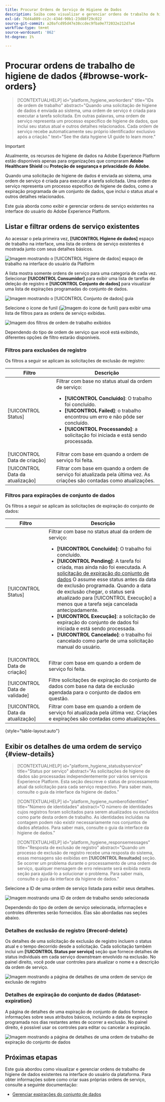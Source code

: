 ```yaml
---
title: Procurar Ordens de Serviço de Higiene de Dados
description: Saiba como visualizar e gerenciar ordens de trabalho de higiene de dados existentes na interface do usuário do Adobe Experience Platform.
exl-id: 76d4a809-cc2c-434d-90b1-23d88f29c022
source-git-commit: a20afcd95d47e38ccdec9fba9e772032e212d7a4
workflow-type: tm+mt
source-wordcount: '862'
ht-degree: 1%

---
```


# Procurar ordens de trabalho de higiene de dados {#browse-work-orders}

>[!CONTEXTUALHELP]
>id="platform_hygiene_workorders"
>title="IDs de ordem de trabalho"
>abstract="Quando uma solicitação de higiene de dados é enviada ao sistema, uma ordem de serviço é criada para executar a tarefa solicitada. Em outras palavras, uma ordem de serviço representa um processo específico de higiene de dados, que inclui seu status atual e outros detalhes relacionados. Cada ordem de serviço recebe automaticamente seu próprio identificador exclusivo após a criação."
>text="See the data hygiene UI guide to learn more."

>[!IMPORTANT]
>
>Atualmente, os recursos de higiene de dados na Adobe Experience Platform estão disponíveis apenas para organizações que compraram **Adobe Healthcare Shield** ou **Proteção de segurança e privacidade do Adobe**.

Quando uma solicitação de higiene de dados é enviada ao sistema, uma ordem de serviço é criada para executar a tarefa solicitada. Uma ordem de serviço representa um processo específico de higiene de dados, como a expiração programada de um conjunto de dados, que inclui o status atual e outros detalhes relacionados.

Este guia aborda como exibir e gerenciar ordens de serviço existentes na interface do usuário do Adobe Experience Platform.

## Listar e filtrar ordens de serviço existentes

Ao acessar o pela primeira vez, **[!UICONTROL Higiene de dados]** espaço de trabalho na interface, uma lista de ordens de serviço existentes é mostrada junto com seus detalhes básicos.

![Imagem mostrando o [!UICONTROL Higiene de dados] espaço de trabalho na interface do usuário da Platform](../images/ui/browse/work-order-list.png)

A lista mostra somente ordens de serviço para uma categoria de cada vez. Selecionar **[!UICONTROL Consumidor]** para exibir uma lista de tarefas de deleção de registro e **[!UICONTROL Conjunto de dados]** para visualizar uma lista de expirações programadas do conjunto de dados.

![Imagem mostrando o [!UICONTROL Conjunto de dados] guia](../images/ui/browse/dataset-tab.png)

Selecione o ícone de funil (![Imagem do ícone de funil](../images/ui/browse/funnel-icon.png)) para exibir uma lista de filtros para as ordens de serviço exibidas.

![Imagem dos filtros de ordem de trabalho exibidos](../images/ui/browse/filters.png)

Dependendo do tipo de ordem de serviço que você está exibindo, diferentes opções de filtro estarão disponíveis.

### Filtros para exclusões de registro

Os filtros a seguir se aplicam às solicitações de exclusão de registro:

| Filtro | Descrição |
| --- | --- |
| [!UICONTROL Status] | Filtrar com base no status atual da ordem de serviço:<ul><li>**[!UICONTROL Concluído]**: O trabalho foi concluído.</li><li>**[!UICONTROL Failed]**: o trabalho encontrou um erro e não pôde ser concluído.</li><li>**[!UICONTROL Processando]**: a solicitação foi iniciada e está sendo processada.</li></ul> |
| [!UICONTROL Data de criação] | Filtrar com base em quando a ordem de serviço foi feita. |
| [!UICONTROL Data da atualização] | Filtrar com base em quando a ordem de serviço foi atualizada pela última vez. As criações são contadas como atualizações. |

### Filtros para expirações de conjunto de dados

Os filtros a seguir se aplicam às solicitações de expiração do conjunto de dados:

| Filtro | Descrição |
| --- | --- |
| [!UICONTROL Status] | Filtrar com base no status atual da ordem de serviço:<ul><li>**[!UICONTROL Concluído]**: O trabalho foi concluído.</li><li>**[!UICONTROL Pending]**: A tarefa foi criada, mas ainda não foi executada. A [solicitação de expiração do conjunto de dados](./dataset-expiration.md) O assume esse status antes da data de exclusão programada. Quando a data de exclusão chegar, o status será atualizado para [!UICONTROL Execução] a menos que a tarefa seja cancelada antecipadamente.</li><li>**[!UICONTROL Execução]**: a solicitação de expiração do conjunto de dados foi iniciada e está sendo processada.</li><li>**[!UICONTROL Cancelado]**: o trabalho foi cancelado como parte de uma solicitação manual do usuário.</li></ul> |
| [!UICONTROL Data de criação] | Filtrar com base em quando a ordem de serviço foi feita. |
| [!UICONTROL Data de validade] | Filtre solicitações de expiração do conjunto de dados com base na data de exclusão agendada para o conjunto de dados em questão. |
| [!UICONTROL Data da atualização] | Filtrar com base em quando a ordem de serviço foi atualizada pela última vez. Criações e expirações são contadas como atualizações. |

{style="table-layout:auto"}

## Exibir os detalhes de uma ordem de serviço {#view-details}

>[!CONTEXTUALHELP]
>id="platform_hygiene_statusbyservice"
>title="Status por serviço"
>abstract="As solicitações de higiene de dados são processadas independentemente por vários serviços Experience Platform. Esta seção descreve o status de processamento atual da solicitação para cada serviço respectivo. Para saber mais, consulte o guia da interface da higiene de dados."

>[!CONTEXTUALHELP]
>id="platform_hygiene_numberofidentities"
>title="Número de identidades"
>abstract="O número de identidades cujos registros foram solicitados para serem atualizados ou excluídos como parte desta ordem de trabalho. As identidades incluídas na contagem podem não existir necessariamente nos conjuntos de dados afetados. Para saber mais, consulte o guia da interface da higiene de dados."

>[!CONTEXTUALHELP]
>id="platform_hygiene_responsemessages"
>title="Resposta de exclusão de registro"
>abstract="Quando um processo de exclusão de registro recebe uma resposta do sistema, essas mensagens são exibidas em **[!UICONTROL Resultado]** seção. Se ocorrer um problema durante o processamento de uma ordem de serviço, qualquer mensagem de erro relevante será exibida nesta seção para ajudá-lo a solucionar o problema. Para saber mais, consulte o guia da interface da higiene de dados."

Selecione a ID de uma ordem de serviço listada para exibir seus detalhes.

![Imagem mostrando uma ID de ordem de trabalho sendo selecionada](../images/ui/browse/select-work-order.png)

Dependendo do tipo de ordem de serviço selecionada, informações e controles diferentes serão fornecidos. Elas são abordadas nas seções abaixo.

### Detalhes de exclusão de registro {#record-delete}

Os detalhes de uma solicitação de exclusão de registro incluem o status atual e o tempo decorrido desde a solicitação. Cada solicitação também inclui um **[!UICONTROL Status por serviço]** seção que fornece detalhes de status individuais em cada serviço downstream envolvido na exclusão. No painel direito, você pode usar controles para atualizar o nome e a descrição da ordem de serviço.

![Imagem mostrando a página de detalhes de uma ordem de serviço de exclusão de registro](../images/ui/browse/record-delete-details.png)

### Detalhes de expiração do conjunto de dados {#dataset-expiration}

A página de detalhes de uma expiração de conjunto de dados fornece informações sobre seus atributos básicos, incluindo a data de expiração programada nos dias restantes antes de ocorrer a exclusão. No painel direito, é possível usar os controles para editar ou cancelar a expiração.

![Imagem mostrando a página de detalhes de uma ordem de trabalho de expiração do conjunto de dados](../images/ui/browse/ttl-details.png)

## Próximas etapas

Este guia abordou como visualizar e gerenciar ordens de trabalho de higiene de dados existentes na interface do usuário da plataforma. Para obter informações sobre como criar suas próprias ordens de serviço, consulte a seguinte documentação:

* [Gerenciar expirações do conjunto de dados](./dataset-expiration.md)
<!-- * [Manage record deletes](./record-delete.md) -->
